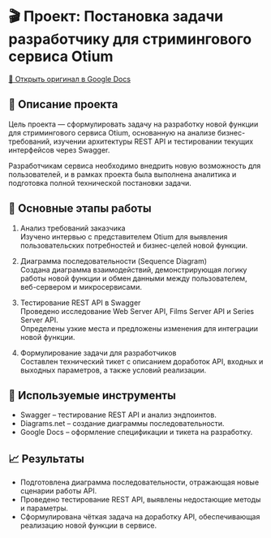 # 🎬 Проект: Постановка задачи разработчику для стримингового сервиса Otium
[📄 Открыть оригинал в Google Docs](https://drive.google.com/drive/folders/1gs1lXHru14p_XTor0o4R0NTTx51Invt_?usp=sharing)

## 📘 Описание проекта
Цель проекта — сформулировать задачу на разработку новой функции для стримингового сервиса Otium, основанную на анализе бизнес-требований, изучении архитектуры REST API и тестировании текущих интерфейсов через Swagger.

Разработчикам сервиса необходимо внедрить новую возможность для пользователей, и в рамках проекта была выполнена аналитика и подготовка полной технической постановки задачи.

## 🎯 Основные этапы работы
1. Анализ требований заказчика  
   Изучено интервью с представителем Otium для выявления пользовательских потребностей и бизнес-целей новой функции.  

2. Диаграмма последовательности (Sequence Diagram)  
   Создана диаграмма взаимодействий, демонстрирующая логику работы новой функции и обмен данными между пользователем, веб-сервером и микросервисами.  

3. Тестирование REST API в Swagger  
   Проведено исследование Web Server API, Films Server API и Series Server API.  
   Определены узкие места и предложены изменения для интеграции новой функции.  

4. Формулирование задачи для разработчиков  
   Составлен технический тикет с описанием доработок API, входных и выходных параметров, а также условий реализации.  

## 🧩 Используемые инструменты
- Swagger – тестирование REST API и анализ эндпоинтов.  
- Diagrams.net – создание диаграммы последовательности.  
- Google Docs – оформление спецификации и тикета на разработку.  

## 📈 Результаты
- Подготовлена диаграмма последовательности, отражающая новые сценарии работы API.  
- Проведено тестирование REST API, выявлены недостающие методы и параметры.  
- Сформулирована чёткая задача на доработку API, обеспечивающая реализацию новой функции в сервисе.
